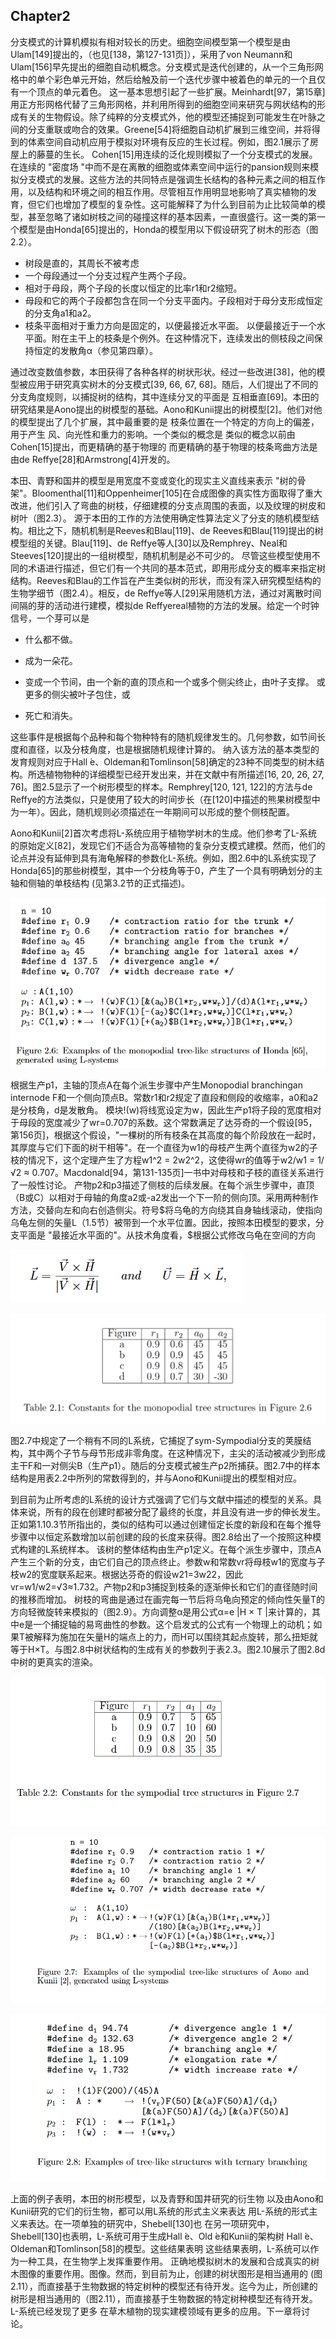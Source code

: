 ## Chapter2

分支模式的计算机模拟有相对较长的历史。细胞空间模型第一个模型是由Ulam[149]提出的，（也见[138，第127-131页]），采用了von Neumann和Ulam[156]早先提出的细胞自动机概念。分支模式是迭代创建的，从一个三角形网格中的单个彩色单元开始，然后给触及前一个迭代步骤中被着色的单元的一个且仅有一个顶点的单元着色。
这一基本思想引起了一些扩展。Meinhardt[97，第15章]用正方形网格代替了三角形网格，并利用所得到的细胞空间来研究与网状结构的形成有关的生物假设。除了纯粹的分支模式外，他的模型还捕捉到可能发生在叶脉之间的分支重联或吻合的效果。Greene[54]将细胞自动机扩展到三维空间，并将得到的体素空间自动机应用于模拟对环境有反应的生长过程。例如，图2.1展示了房屋上的藤蔓的生长。
Cohen[15]用连续的泛化规则模拟了一个分支模式的发展。
在连续的 "密度场 "中而不是在离散的细胞或体素空间中运行的pansion规则来模拟分支模式的发展。这些方法的共同特点是强调生长结构的各种元素之间的相互作用，以及结构和环境之间的相互作用。尽管相互作用明显地影响了真实植物的发育，但它们也增加了模型的复杂性。这可能解释了为什么到目前为止比较简单的模型，甚至忽略了诸如树枝之间的碰撞这样的基本因素，一直很盛行。这一类的第一个模型是由Honda[65]提出的，Honda的模型用以下假设研究了树木的形态（图2.2）。

-   树段是直的，其周长不被考虑
-   一个母段通过一个分支过程产生两个子段。
-   相对于母段，两个子段的长度以恒定的比率r1和r2缩短。
-   母段和它的两个子段都包含在同一个分支平面内。子段相对于母分支形成恒定的分支角a1和a2。
-   枝条平面相对于重力方向是固定的，以便最接近水平面。
    以便最接近于一个水平面。附在主干上的枝条是个例外。在这种情况下，连续发出的侧枝段之间保持恒定的发散角α（参见第四章）。

通过改变数值参数，本田获得了各种各样的树状形状。经过一些改进[38]，他的模型被应用于研究真实树木的分支模式[39, 66, 67, 68]。随后，人们提出了不同的分支角度规则，以捕捉树的结构，其中连续分叉的平面是 互相垂直[69]。本田的研究结果是Aono提出的树模型的基础。Aono和Kunii提出的树模型[2]。他们对他的模型提出了几个扩展，其中最重要的是 枝条位置在一个特定的方向上的偏差，用于产生 风、向光性和重力的影响。一个类似的概念是 类似的概念以前由Cohen[15]提出，而更精确的基于物理的 而更精确的基于物理的枝条弯曲方法是由de Reffye[28]和Armstrong[4]开发的。

本田、青野和国井的模型是用宽度不变或变化的现实主义直线来表示 "树的骨架"。Bloomenthal[11]和Oppenheimer[105]在合成图像的真实性方面取得了重大改进，他们引入了弯曲的树枝，仔细建模的分支点周围的表面，以及纹理的树皮和树叶（图2.3）。
源于本田的工作的方法使用确定性算法定义了分支的随机模型结构。相比之下，随机机制是Reeves和Blau[119]、de Reeves和Blau[119]提出的树模型组的关键。Blau[119]、de Reffye等人[30]以及Remphrey、Neal和Steeves[120]提出的一组树模型，随机机制是必不可少的。 尽管这些模型使用不同的术语进行描述，但它们有一个共同的基本范式，即用形成分支的概率来指定树结构。Reeves和Blau的工作旨在产生类似树的形状，而没有深入研究模型结构的生物学细节（图2.4）。相反，de Reffye等人[29]采用随机方法，通过对离散时间间隔的芽的活动进行建模，模拟de Reffyereal植物的方法的发展。给定一个时钟信号，一个芽可以是

-   什么都不做。

- 成为一朵花。
- 变成一个节间，由一个新的直的顶点和一个或多个侧尖终止，由叶子支撑。
或更多的侧尖被叶子包住，或
- 死亡和消失。

这些事件是根据每个品种和每个物种特有的随机规律发生的。几何参数，如节间长度和直径，以及分枝角度，也是根据随机规律计算的。
纳入该方法的基本类型的发育规则对应于Hall ́e、Oldeman和Tomlinson[58]确定的23种不同类型的树木结构。所选植物物种的详细模型已经开发出来，并在文献中有所描述[16, 20, 26, 27, 76]。图2.5显示了一个树形模型的样本。Remphrey[120, 121, 122]的方法与de Reffye的方法类似，只是使用了较大的时间步长（在[120]中描述的熊果树模型中为一年）。因此，随机规则必须描述在一年期间可以形成的整个侧枝配置。

Aono和Kunii[2]首次考虑将L-系统应用于植物学树木的生成。他们参考了L-系统的原始定义[82]，发现它们不适合为高等植物的复杂分支模式建模。然而，他们的论点并没有延伸到具有海龟解释的参数化L-系统。例如，图2.6中的L系统实现了Honda[65]的那些树模型，其中一个分枝角等于0，产生了一个具有明确划分的主轴和侧轴的单枝结构
(见第3.2节的正式描述)。

![image-20220710141713076](The%20algorithmic%20beauty%20of%20plants/image-20220710141713076.png)

根据生产p1，主轴的顶点A在每个派生步骤中产生Monopodial branchingan internode F和一个侧向顶点B。常数r1和r2规定了直段和侧段的收缩率，a0和a2是分枝角，d是发散角。
模块!(w)将线宽设定为w，因此生产p1将子段的宽度相对于母段的宽度减少了wr=0.707的系数。这个常数满足了达芬奇的一个假设[95，第156页]，根据这个假设，"一棵树的所有枝条在其高度的每个阶段放在一起时，其厚度与它们下面的树干相等"。在一个直径为w1的母枝产生两个直径为w2的子枝的情况下，这个定理产生了方程w1^2 = 2w2^2，这使得wr的值等于w2/w1 = 1/√2 ≈ 0.707。Macdonald[94，第131-135页]一书中对母枝和子枝的直径关系进行了一般性讨论。
产物p2和p3描述了侧枝的后续发展。在每个派生步骤中，直顶（B或C）以相对于母轴的角度a2或-a2发出一个下一阶的侧向顶。采用两种制作方法，交替向左和向右创造侧尖。符号\$将乌龟的方向绕其自身轴线滚动，使指向乌龟左侧的矢量L（1.5节）被带到一个水平位置。因此，按照本田模型的要求，分支平面是 "最接近水平面的"。从技术角度看，$根据公式修改乌龟在空间的方向

![image-20220710141738369](The%20algorithmic%20beauty%20of%20plants/image-20220710141738369.png)



![image-20220710141951579](The%20algorithmic%20beauty%20of%20plants/image-20220710141951579.png)

 图2.7中规定了一个稍有不同的L系统，它捕捉了sym-Sympodial分支的荚膜结构，其中两个子节与母节形成非零角度。在这种情况下，主尖的活动被减少到形成主干F和一对侧尖B（生产p1）。随后的分支模式被生产p2所捕获。图2.7中的样本结构是用表2.2中所列的常数得到的，并与Aono和Kunii提出的模型相对应。

到目前为止所考虑的L系统的设计方式强调了它们与文献中描述的模型的关系。具体来说，所有的段在创建时都被分配了最终的长度，并且没有进一步的伸长发生。正如第1.10.3节所指出的，类似的结构可以通过创建恒定长度的新段和在每个推导步骤中以恒定系数增加以前创建的段的长度来获得。图2.8给出了一个按照这种模式构建的L系统样本。
该树的整体结构由生产p1定义。在每个派生步骤中，顶点A产生三个新的分支，由它们自己的顶点终止。参数w和常数vr将母枝w1的宽度与子枝w2的宽度联系起来。根据达芬奇的假设w21=3w22，因此vr=w1/w2=√3≈1.732。产物p2和p3捕捉到枝条的逐渐伸长和它们的直径随时间的推移而增加。
树枝的弯曲是通过在画完每一节后将乌龟向预定的倾向性矢量T的方向轻微旋转来模拟的（图2.9）。方向调整α是用公式α=e |H × T |来计算的，其中e是一个捕捉轴的易弯曲性的参数。这个启发式的公式有一个物理上的动机；如果T被解释为施加在矢量H的端点上的力，而H可以围绕其起点旋转，那么扭矩就等于H×T。与图2.8中树状结构的生成有关的参数列于表2.3。图2.10展示了图2.8d中树的更真实的渲染。

![image-20220710142539737](The%20algorithmic%20beauty%20of%20plants/image-20220710142539737.png)

![image-20220710142546975](The%20algorithmic%20beauty%20of%20plants/image-20220710142546975.png)

![image-20220710142556842](The%20algorithmic%20beauty%20of%20plants/image-20220710142556842.png)

上面的例子表明，本田的树形模型，以及青野和国井研究的衍生物 以及由Aono和Kunii研究的它们的衍生物，都可以用L系统的形式主义来表达 用L-系统的形式主义来表达。在一项单独的研究中，Shebell[130]也 在另一项研究中，Shebell[130]也表明，L-系统可用于生成Hall ́e、Old ́e和Kunii的架构树 Hall ́e、Oldeman和Tomlinson[58]的模型。这些结果表明 这些结果表明，L-系统可以作为一种工具，在生物学上发挥重要作用。 正确地模拟树木的发展和合成真实的树木图像的重要作用。图像。然而，到目前为止，创建的树状图形是相当通用的 (图2.11），而直接基于生物数据的特定树种的模型还有待开发。迄今为止，所创建的树形是相当通用的（图2.11），而直接基于生物数据的特定树种模型还有待开发。L-系统已经发现了更多 在草木植物的现实建模领域有更多的应用。下一章将讨论。